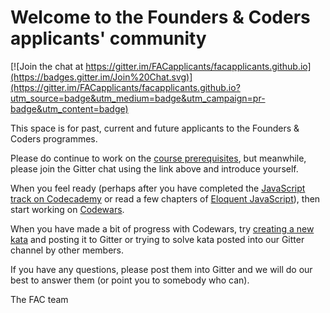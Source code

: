 # Welcome to the Founders & Coders applicants' community

[![Join the chat at https://gitter.im/FACapplicants/facapplicants.github.io](https://badges.gitter.im/Join%20Chat.svg)](https://gitter.im/FACapplicants/facapplicants.github.io?utm_source=badge&utm_medium=badge&utm_campaign=pr-badge&utm_content=badge)

This space is for past, current and future applicants to the Founders & Coders programmes.

Please do continue to work on the [course prerequisites](http://foundersandcoders.org/apply), but meanwhile, please join the Gitter chat using the link above and introduce yourself.

When you feel ready (perhaps after you have completed the [JavaScript track on Codecademy](http://www.codecademy.com/en/tracks/javascript) or read a few chapters of [Eloquent JavaScript](http://eloquentjavascript.net/)), then start working on [Codewars](http://www.codewars.com/). 

When you have made a bit of progress with Codewars, try [creating a new kata](http://www.codewars.com/kata/new/javascript) and posting it to Gitter or trying to solve kata posted into our Gitter channel by other members.

If you have any questions, please post them into Gitter and we will do our best to answer them (or point you to somebody who can).



The FAC team

